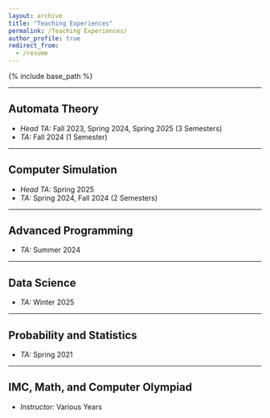 ```yaml
---
layout: archive
title: "Teaching Experiences"
permalink: /Teaching Experiences/
author_profile: true
redirect_from:
  - /resume
---
```


{% include base_path %}



---

## Automata Theory
- *Head TA:* Fall 2023, Spring 2024, Spring 2025 (3 Semesters)
- *TA:* Fall 2024 (1 Semester)

---

## Computer Simulation
- *Head TA:* Spring 2025
- *TA:* Spring 2024, Fall 2024 (2 Semesters)

---

## Advanced Programming
- *TA:* Summer 2024

---

## Data Science
- *TA:* Winter 2025

---

## Probability and Statistics
- *TA:* Spring 2021
  
---

## IMC, Math, and Computer Olympiad
- *Instructor:* Various Years





